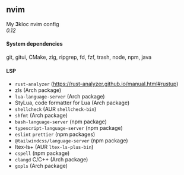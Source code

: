 ## nvim

My **3**kloc nvim config \
*0.12*

#### System dependencies

git, gitui, CMake, zig, ripgrep, fd, fzf, trash, node, npm, java

#### LSP

- `rust-analyzer` (https://rust-analyzer.github.io/manual.html#rustup)
- zls (Arch package)
- `lua-language-server` (Arch package)
- StyLua, code formatter for Lua (Arch package)
- `shellcheck` (AUR `shellcheck-bin`)
- `shfmt` (Arch package)
- `bash-language-server` (npm package)
- `typescript-language-server` (npm package)
- `eslint` `prettier` (npm packages)
- `@tailwindcss/language-server` (npm package)
- ltex-ls+ (AUR `ltex-ls-plus-bin`)
- `cspell` (npm package)
- `clangd` C/C++ (Arch package)
- `gopls` (Arch package)
